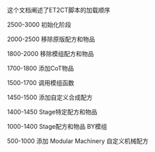 这个文档阐述了ET2CT脚本的加载顺序



2500-3000 初始化阶段

2000-2500 移除原版配方和物品

1800-2000 移除模组配方和物品

1700-1800 添加CoT物品

1500-1700 调用模组函数

1450-1500 添加自定义合成配方

1400-1450 Stage特定配方和物品

1000-1400 Stage配方和物品 BY模组

500-1000 添加 Modular Machinery 自定义机械配方